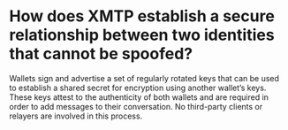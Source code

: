 # How does XMTP establish a secure relationship between two identities that cannot be spoofed?

Wallets sign and advertise a set of regularly rotated keys that can be used to establish a shared secret for encryption using another wallet’s keys. These keys attest to the authenticity of both wallets and are required in order to add messages to their conversation. No third-party clients or relayers are involved in this process.
